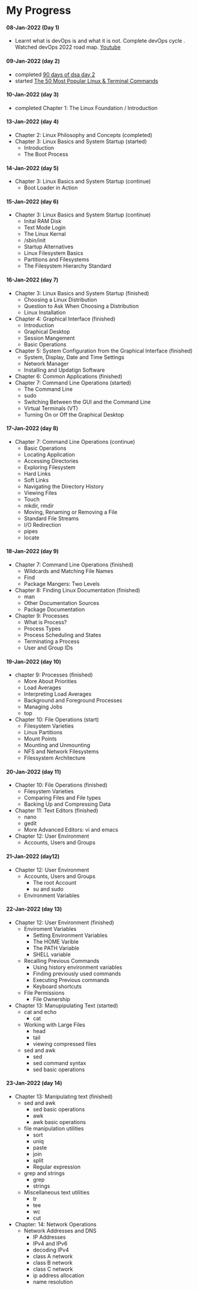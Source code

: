 # My Progress

#### 08-Jan-2022 (Day 1)
* Learnt what is devOps is and what it is not. Complete devOps cycle . Watched devOps 2022 road map. [Youtube](https://www.youtube.com/watch?v=7l_n97Mt0ko)

#### 09-Jan-2022 (day 2)
* completed [90 days of dsa day 2](https://github.com/MichaelCade/90DaysOfDevOps/blob/main/Days/day02.md)
* started [The 50 Most Popular Linux & Terminal Commands](https://www.youtube.com/watch?v=ZtqBQ68cfJc)

#### 10-Jan-2022 (day 3)
* completed Chapter 1: The Linux Foundation / Introduction

#### 13-Jan-2022 (day 4)
* Chapter 2: Linux Philosophy and Concepts (completed)
* Chapter 3: Linux Basics and System Startup (started)
  * Introduction
  * The Boot Process

#### 14-Jan-2022 (day 5)
* Chapter 3: Linux Basics and System Startup (continue)
  * Boot Loader in Action


#### 15-Jan-2022 (day 6)
* Chapter 3: Linux Basics and System Startup (continue)
  * Inital RAM Disk
  * Text Mode Login
  * The Linux Kernal
  * /sbin/init
  * Startup Alternatives
  * Linux Filesystem Basics
  * Partitions and Filesystems
  * The Filesystem Hierarchy Standard

#### 16-Jan-2022 (day 7)
* Chapter 3: Linux Basics and System Startup (finished)
  * Choosing a Linux Distribution
  * Question to Ask When Choosing a Distribution
  * Linux Installation
* Chapter 4: Graphical Interface (finished)
  * Introduction
  * Graphical Desktop
  * Session Mangement
  * Basic Operations
* Chapter 5: System Configuration from the Graphical Interface (finished)
  * System, Display, Date and Time Settings
  * Network Manager
  * Installing and Updatign Software
* Chapter 6: Common Applications (finished)
* Chapter 7: Command Line Operations (started)
  * The Command Line
  * sudo 
  * Switching Between the GUI and the Command Line
  * Virtual Terminals (VT) 
  * Turning On or Off the Graphical Desktop

#### 17-Jan-2022 (day 8)
* Chapter 7: Command Line Operations (continue)
  * Basic Operations
  * Locating Application
  * Accessing Directories
  * Exploring Filesystem
  * Hard Links
  * Soft Links
  * Navigating the Directory History
  * Viewing Files
  * Touch
  * mkdir, rmdir
  * Moving, Renaming or Removing a File
  * Standard File Streams
  * I/O Redirection
  * pipes
  * locate

#### 18-Jan-2022 (day 9)
* Chapter 7: Command Line Operations (finished)
  * Wildcards and Matching File Names
  * Find
  * Package Mangers: Two Levels
* Chapter 8: Finding Linux Documentation (finished)
  * man
  * Other Documentation Sources
  * Package Documentation
* Chapter 9: Processes
  * What is Process?
  * Process Types
  * Process Scheduling and States
  * Terminating a Process
  * User and Group IDs

#### 19-Jan-2022 (day 10)
* chapter 9: Processes (finished)
  * More About Priorities
  * Load Averages
  * Interpreting Load Averages
  * Background and Foreground Processes
  * Managing Jobs
  * top
* Chapter 10: File Operations (start)
  * Filesystem Varieties
  * Linux Partitions
  * Mount Points
  * Mounting and Unmounting
  * NFS and Network Filesystems
  * Filessystem Architecture

#### 20-Jan-2022 (day 11)
* Chapter 10: File Operations (finished)
  * Filesystem Varieties
  * Comparing Files and File types
  * Backing Up and Compressing Data
* Chapter 11: Text Editors (finished)
  * nano
  * gedit
  * More Advanced Editors: vi and emacs
* Chapter 12: User Environment
  * Accounts, Users and Groups

#### 21-Jan-2022 (day12)
* Chapter 12: User Environment
  * Accounts, Users and Groups
    * The root Account
    * su and sudo
  * Environment Variables

#### 22-Jan-2022 (day 13)
* Chapter 12: User Environment (finished)
  * Enviroment Variables
    * Setting Environment Variables
    * The HOME Varible
    * The PATH Variable
    * SHELL variable
  * Recalling Previous Commands
    * Using history environment variables
    * Finding previously used commands
    * Executing Previous commands
    * Keyboard shortcuts
  * File Permissions
    * File Ownership
* Chapter 13: Manupipulating Text (started)
  * cat and echo
    * cat
  * Working with Large Files
    * head
    * tail
    * viewing compressed files
  * sed and awk
    * sed
    * sed command syntax
    * sed basic operations

#### 23-Jan-2022 (day 14)
* Chapter 13: Manipulating text (finished)
  * sed and awk
    * sed basic operations
    * awk
    * awk basic operations
  * file manipulation utilities
    * sort
    * uniq
    * paste
    * join
    * split
    * Regular expression
  * grep and strings
    * grep
    * strings
  * Miscellaneous text utilities
    * tr
    * tee
    * wc
    * cut
* Chapter: 14: Network Operations
  * Network Addresses and DNS
    * IP Addresses
    * IPv4 and IPv6
    * decoding IPv4
    * class A network
    * class B network
    * class C network
    * ip address allocation
    * name resolution